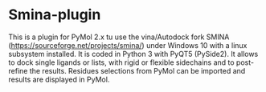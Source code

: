 # Smina-plugin
This is a plugin for PyMol 2.x tu use the vina/Autodock fork SMINA (https://sourceforge.net/projects/smina/) under Windows 10 with a linux subsystem installed. It is coded in Python 3 with PyQT5 (PySide2). It allows to dock single ligands or lists, with rigid or flexible sidechains and to post-refine the results. Residues selections from PyMol can be  imported and results are displayed in PyMol.   
